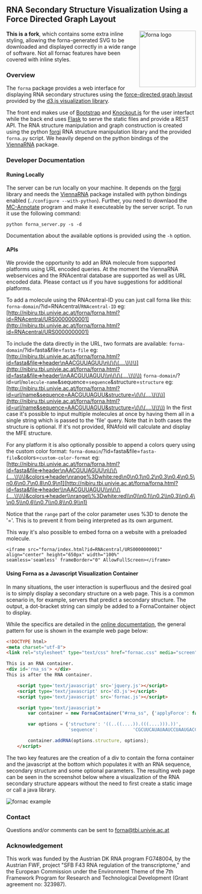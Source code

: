 ## RNA Secondary Structure Visualization Using a Force Directed Graph Layout ##

<div style="float: right;">
    <img src="https://raw.githubusercontent.com/pkerpedjiev/forna/master/htdocs/img/favicon-192x192.png" alt="forna logo" title="forna logo" width="150" align="right" />
</div>

<b>This is a fork</b>, which contains some extra inline styling, allowing the forna-generated SVG to be downloaded and displayed correctly in a wide range of software. Not all fornac features have been covered with inline styles.

### Overview ###

The ``forna`` package provides a web interface for displaying RNA secondary
structures using the [force-directed graph
layout](https://github.com/mbostock/d3/wiki/Force-Layout) provided by the
[d3.js visualization library](http://d3js.org/). 

The front end makes use of [Bootstrap](getbootstrap.com) and
[Knockout.js](http://knockoutjs.com/) for the user interfact while the back end
uses [Flask](http://flask.pocoo.org/) to serve the static files and provide a
REST API. The RNA structure manipulation and graph construction is created
using the python [forgi](http://www.tbi.univie.ac.at/~pkerp/forgi/) RNA
structure manipulation library and the provided ``forna.py`` script. We heavily
depend on the python bindings of the [ViennaRNA](http://www.tbi.univie.ac.at/RNA/) package.

### Developer Documentation ###

#### Runing Locally ####

The server can be run locally on your machine. It depends on the [forgi](http://www.tbi.univie.ac.at/~pkerp/forgi/) library and needs the [ViennaRNA](http://www.tbi.univie.ac.at/RNA/) package installed with python bindings enabled (`./configure --with-python`). 
Further, you need to downlaod the [MC-Annotate](http://major.iric.ca/MajorLabEn/MC-Tools.html) program
and make it executeable by the server script.
To run it use the following command:

```shell
python forna_server.py -s -d
```

Documentation about the available options is provided using the ``-h`` option.

#### APIs ####

We provide the opportunity to add an RNA molecule from supported platforms using URL encoded queries.
At the moment the ViennaRNA webservices and the RNAcentral database are supported as well as URL
encoded data. Please contact us if you have suggestions for additional platforms.

To add a molecule using the RNAcentral-ID you can just call forna like this:
``forna-domain``/?id=RNAcentral/``RNAcentral-ID``
eg: [http://nibiru.tbi.univie.ac.at/forna/forna.html?id=RNAcentral/URS0000000001](http://nibiru.tbi.univie.ac.at/forna/forna.html?id=RNAcentral/URS0000000001)

To include the data directly in the URL, two formats are available:
``forna-domain``/?id=fasta&file=``fasta-file``
eg: [http://nibiru.tbi.univie.ac.at/forna/forna.html?id=fasta&file=>header\nAACGUUAGUU\n\(\(\(....\)\)\)](http://nibiru.tbi.univie.ac.at/forna/forna.html?id=fasta&file=>header\\nAACGUUAGUU\\n\(\(\(....\)\)\))
``forna-domain``/?id=url/``molecule-name``&sequence=``sequence``&structure=``structure``
eg: [http://nibiru.tbi.univie.ac.at/forna/forna.html?id=url/name&sequence=AACGUUAGUU&structure=\(\(\(....\)\)\)](http://nibiru.tbi.univie.ac.at/forna/forna.html?id=url/name&sequence=AACGUUAGUU&structure=\(\(\(....\)\)\))
In the first case it's possible to input multiple molecules at once by having them all in a single string which is passed to the 'file' query. Note that in both cases the
structure is optional. If it's not provided, RNAfold will calculate and display the MFE structure.

For any platform it is also optionally possible to append a colors query using the custom color format:
``forna-domain``/?id=fasta&file=``fasta-file``&colors=``custom-color-format``
eg: [http://nibiru.tbi.univie.ac.at/forna/forna.html?id=fasta&file=>header\nAACGUUAGUU\n\(\(\(....\)\)\)&colors=>header\nrange%3Dwhite:red\n0\n0.1\n0.2\n0.3\n0.4\n0.5\n0.6\n0.7\n0.8\n0.9\n1](http://nibiru.tbi.univie.ac.at/forna/forna.html?id=fasta&file=>header\\nAACGUUAGUU\\n\(\(\(....\)\)\)&colors=>header\\nrange\\%3Dwhite:red\\n0\\n0.1\\n0.2\\n0.3\\n0.4\\n0.5\\n0.6\\n0.7\\n0.8\\n0.9\\n1)

Notice that the `range` part of the color parameter uses %3D to denote the '='. This is to prevent
it from being interpreted as its own argument.

This way it's also possible to embed forna on a website with a preloaded molecule.

```
<iframe src="forna/index.html?id=RNAcentral/URS0000000001" align="center" height="650px" width="100%" 
seamless='seamless' frameBorder="0" AllowFullScreen></iframe>
```

#### Using Forna as a Javascript Visualization Container ####

In many situations, the user interaction is superfluous and the desired goal
is to simply display a secondary structure on a web page. This is a common
scenario in, for example, servers that predict a secondary structure. The
output, a dot-bracket string can simply be added to a FornaContainer
object to display.

While the specifics are detailed in the [online documentation](https://github.com/pkerpedjiev/fornac), 
the general pattern for use is shown in the example web page below: <br />

```html
<!DOCTYPE html>
<meta charset="utf-8">
<link rel="stylesheet" type="text/css" href="fornac.css" media="screen" />

This is an RNA container.
<div id='rna_ss'> </div>
This is after the RNA container.

    <script type='text/javascript' src='jquery.js'></script>
    <script type='text/javascript' src='d3.js'></script>
    <script type='text/javascript' src='fornac.js'></script>

    <script type='text/javascript'>
        var container = new FornaContainer("#rna_ss", {'applyForce': false});

        var options = {'structure': '((..((....)).(((....))).))',
                       'sequence':             'CGCUUCAUAUAAUCCUAAUGACCUAU'};

        container.addRNA(options.structure, options);
    </script>
```

The two key features are the creation of a div to contain the
forna container and the javascript at the bottom which populates it with
an RNA sequence, secondary structure and some optional parameters.
The resulting web page can be seen in the screenshot below
where a visualization of the RNA secondary structure appears without
the need to first create a static image or call a java library.

<img src="https://raw.githubusercontent.com/pkerpedjiev/forna/master/htdocs/img/forna-container-screenshot.png" alt="fornac example" title="fornac example"/>


### Contact ###

Questions and/or comments can be sent to <forna@tbi.univie.ac.at>

### Acknowledgement ###

This work was funded by the Austrian DK RNA program
FG748004, by the Austrian FWF, project "SFB F43 RNA regulation
of the transcriptome," and the European Commission under the
Environment Theme of the 7th Framework Program for Research
and Technological Development (Grant agreement no: 323987).
